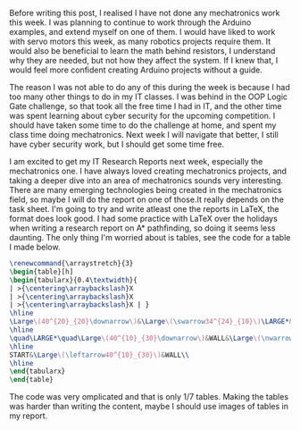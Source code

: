 
Before writing this post, I realised I have not done any mechatronics work this week. I was planning to continue to work through the Arduino examples, and extend myself on one of them. I would have liked to work with servo motors this week, as many robotics projects require them. It would also be beneficial to learn the math behind resistors, I understand why they are needed, but not how they affect the system. If I knew that, I would feel more confident creating Arduino projects without a guide.

The reason I was not able to do any of this during the week is because I had too many other things to do in my IT classes. I was behind in the OOP Logic Gate challenge, so that took all the free time I had in IT, and the other time was spent learning about cyber security for the upcoming competition. I should have taken some time to do the challenge at home, and spent my class time doing mechatronics. Next week I will navigate that better, I still have cyber security work, but I should get some time free. 

I am excited to get my IT Research Reports next week, especially the mechatronics one. I have always loved creating mechatronics projects, and taking a deeper dive into an area of mechatronics sounds very interesting. There are many emerging technologies being created in the mechatronics field, so maybe I will do the report on one of those.It really depends on the task sheet. I'm going to try and write atleast one the reports in LaTeX, the format does look good. I had some practice with LaTeX over the holidays when writing a research report on A* pathfinding, so doing it seems less daunting. The only thing I'm worried about is tables, see the code for a table I made below.

```Latex
\renewcommand{\arraystretch}{3}
\begin{table}[h]
\begin{tabularx}{0.4\textwidth}{
| >{\centering\arraybackslash}X 
| >{\centering\arraybackslash}X 
| >{\centering\arraybackslash}X | }
\hline
\Large\(40^{20}_{20}\downarrow\)&\Large\(\swarrow34^{24}_{10}\)\LARGE*&\quad\large\(\leftarrow34^{34}_{0}\)\quad END\LARGE*\\
\hline
\quad\LARGE*\quad\Large\(40^{10}_{30}\downarrow\)&WALL&\Large\(\nwarrow48^{38}_{10}\)\\
\hline
START&\Large\(\leftarrow40^{10}_{30}\)&WALL\\
\hline
\end{tabularx}
\end{table}
```
The code was very omplicated and that is only 1/7 tables. Making the tables was harder than writing the content, maybe I should use images of tables in my report. 